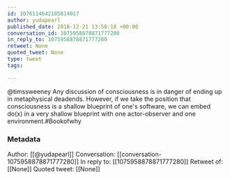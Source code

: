 ```yaml
---
id: 1076114642185814017
author: yudapearl
published_date: 2018-12-21 13:58:18 +00:00
conversation_id: 1075958878871777280
in_reply_to: 1075958878871777280
retweet: None
quoted_tweet: None
type: tweet
tags:

---
```


@timssweeney Any discussion of consciousness is in danger of ending up in metaphysical deadends. However, if we take the position that consciousness is a shallow blueprint of one's software, we can embed do(x) in a very shallow blueprint with one actor-observer and one environment.#Bookofwhy

### Metadata

Author: [[@yudapearl]]
Conversation: [[conversation-1075958878871777280]]
In reply to: [[1075958878871777280]]
Retweet of: [[None]]
Quoted tweet: [[None]]
